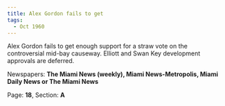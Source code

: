 ```yaml
---  
title: Alex Gordon fails to get  
tags:  
  - Oct 1960  
---  
```

  
Alex Gordon fails to get enough support for a straw vote on the controversial mid-bay causeway. Elliott and Swan Key development approvals are deferred.  
  
Newspapers: **The Miami News (weekly), Miami News-Metropolis, Miami Daily News or The Miami News**  
  
Page: **18**, Section: **A** 
